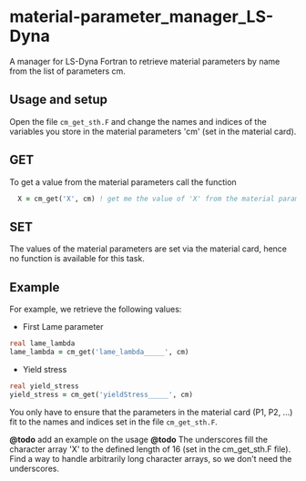 # material-parameter_manager_LS-Dyna
A manager for LS-Dyna Fortran to retrieve material parameters by name from the list of parameters cm.


## Usage and setup
Open the file `cm_get_sth.F` and change the names and indices of the variables you store in the material parameters 'cm' (set in the material card).


## GET
To get a value from the material parameters call the function
```fortran
  X = cm_get('X', cm) ! get me the value of 'X' from the material parameters 'cm'
```

## SET
The values of the material parameters are set via the material card, hence no function is available for this task.


## Example
For example, we retrieve the following values:
* First Lame parameter
```fortran
real lame_lambda
lame_lambda = cm_get('lame_lambda_____', cm)
```
* Yield stress
```fortran
real yield_stress
yield_stress = cm_get('yieldStress_____', cm)
```
You only have to ensure that the parameters in the material card (P1, P2, ...) fit to the names and indices set in the file `cm_get_sth.F`.

**@todo** add an example on the usage
**@todo** The underscores fill the character array 'X' to the defined length of 16 (set in the cm_get_sth.F file). Find a way to handle arbitrarily long character arrays, so we don't need the underscores.
